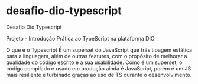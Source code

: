 # desafio-dio-typescript
Desafio Dio Typescript


Projeto - Introdução Prática ao TypeScript na plataforma DIO

O que é o Typescript
É um superset do JavaScript que trás tipagem estática para a linguagem, além de outras features, com o propósito de melhorar a qualidade do código escrito e a sua usabilidade. Como é um superset, o código compilado e usado em produção ainda é JavaScript, porém é um JS mais resiliente e turbinado graças ao uso de TS durante o desenvolvimento.

